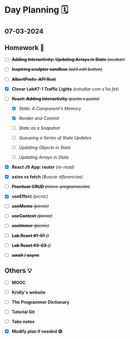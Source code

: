 # Day Planning :spiral_calendar:

## 07-03-2024

## Homework :pencil:

- [ ] ~~**Adding Interactivity: Updating Arrays in State** *(acabar)*~~

- [ ] ~~**Inspiring sculptor sandbox** *(add edit button)*~~

- [ ] ~~**AlbertProfe: API Rest**~~

- [x] **Clonar Lab#7-1 Traffic Lights** *(estudiar com s'ha fet)*

- [ ] ~~**React: Adding Interactivity** *(punto x punto)*~~
  
  - [x] *State: A Component's Memory*
  
  - [x] *Render and Commit*
  
  - [ ] *State as a Snapshot*
  
  - [ ] *Queueing a Series of State Updates*
  
  - [ ] *Updating Objects in State*
  
  - [ ] *Updating Arrays in State*

- [x] **React JS App: router** *(re-read)*

- [x] **axios vs fetch** *(Buscar diferencias)*

- [ ] ~~**Practicar CRUD** *(micro-programación)*~~

- [x] **useEffect** *(picnic)*

- [ ] ~~**useMemo** *(picnic)*~~

- [ ] ~~**useContext** *(picnic)*~~

- [ ] ~~**useImmer** *(picnic)*~~

- [ ] ~~**Lab React #1-01** *()*~~

- [ ] ~~**Lab React #3-03** *()*~~

- [ ] ~~**await / async**~~

## Others :bulb:

+ [ ] **MOOC**
- [ ] **Kridly's website**
+ [ ] **The Programmer Dictionary**
- [ ] **Tutorial Git**

- [ ] **Take notes**

- [x] **Modify plan if needed :smile:**
